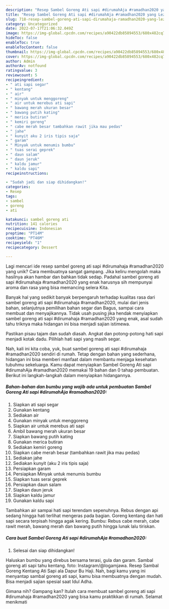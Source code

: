 ```yaml
---
description: "Resep Sambel Goreng Ati sapi #dirumahAja #ramadhan2020 yang Lezat"
title: "Resep Sambel Goreng Ati sapi #dirumahAja #ramadhan2020 yang Lezat"
slug: 718-resep-sambel-goreng-ati-sapi-dirumahaja-ramadhan2020-yang-lezat
category: Uncategorized
date: 2022-07-17T21:06:32.049Z
image: https://img-global.cpcdn.com/recipes/a90422db85894553/680x482cq70/sambel-goreng-ati-sapi-dirumahaja-ramadhan2020-foto-resep-utama.jpg
hideToc: false
enableToc: true
enableTocContent: false
thumbnail: https://img-global.cpcdn.com/recipes/a90422db85894553/680x482cq70/sambel-goreng-ati-sapi-dirumahaja-ramadhan2020-foto-resep-utama.jpg
cover: https://img-global.cpcdn.com/recipes/a90422db85894553/680x482cq70/sambel-goreng-ati-sapi-dirumahaja-ramadhan2020-foto-resep-utama.jpg
author: Admin
authorAv: notfound
ratingvalue: 3
reviewcount: 5
recipeingredient:
- " ati sapi segar"
- " kentang"
- " air"
- " minyak untuk menggoreng"
- " air untuk merebus ati sapi"
- " bawang merah ukuran besar"
- " bawang putih kating"
- " merica butiran"
- " kemiri goreng"
- " cabe merah besar tambahkan rawit jika mau pedas"
- " jahe"
- " kunyit aku 2 iris tipis saja"
- " garam"
- " Minyak untuk menumis bumbu"
- " tuas serai geprek"
- " daun salam"
- " daun jeruk"
- " kaldu jamur"
- " kaldu sapi"
recipeinstructions:

- "Sudah jadi dan siap dihidangkan!"
categories:
- Resep
tags:
- sambel
- goreng
- ati

katakunci: sambel goreng ati 
nutrition: 141 calories
recipecuisine: Indonesian
preptime: "PT14M"
cooktime: "PT46M"
recipeyield: "1"
recipecategory: Dessert

---
```





Lagi mencari ide resep sambel goreng ati sapi #dirumahaja #ramadhan2020 yang unik? Cara membuatnya sangat gampang. Jika keliru mengolah maka hasilnya akan hambar dan bahkan tidak sedap. Padahal sambel goreng ati sapi #dirumahaja #ramadhan2020 yang enak harusnya sih mempunyai aroma dan rasa yang bisa memancing selera Kita.





Banyak hal yang sedikit banyak berpengaruh terhadap kualitas rasa dari sambel goreng ati sapi #dirumahaja #ramadhan2020, mulai dari jenis bahan, selanjutnya pemilihan bahan segar dan Bagus, sampai cara membuat dan menyajikannya. Tidak usah pusing jika hendak menyiapkan sambel goreng ati sapi #dirumahaja #ramadhan2020 yang enak,      asal sudah tahu triknya maka hidangan ini bisa menjadi sajian istimewa.














Pastikan pisau tajam dan sudah diasah. Angkat dan potong-potong hati sapi menjadi kotak dadu. Pilihlah hati sapi yang masih segar.






Nah, kali ini kita coba, yuk, buat sambel goreng ati sapi #dirumahaja #ramadhan2020 sendiri di rumah. Tetap dengan bahan yang sederhana, hidangan ini bisa memberi manfaat dalam membantu menjaga kesehatan tubuhmu sekeluarga. Kamu dapat menyiapkan Sambel Goreng Ati sapi #dirumahAja #ramadhan2020 memakai 19 bahan dan 0 tahap pembuatan. Berikut ini langkah-langkah dalam menyiapkan hidangannya.

<!--inarticleads1-->

##### Bahan-bahan dan bumbu yang wajib ada untuk pembuatan Sambel Goreng Ati sapi #dirumahAja #ramadhan2020:

1. Siapkan  ati sapi segar
1. Gunakan  kentang
1. Sediakan  air
1. Gunakan  minyak untuk menggoreng
1. Siapkan  air untuk merebus ati sapi
1. Ambil  bawang merah ukuran besar
1. Siapkan  bawang putih kating
1. Gunakan  merica butiran
1. Sediakan  kemiri goreng
1. Siapkan  cabe merah besar (tambahkan rawit jika mau pedas)
1. Sediakan  jahe
1. Sediakan  kunyit (aku 2 iris tipis saja)
1. Persiapkan  garam
1. Persiapkan  Minyak untuk menumis bumbu
1. Siapkan  tuas serai geprek
1. Persiapkan  daun salam
1. Siapkan  daun jeruk
1. Siapkan  kaldu jamur
1. Gunakan  kaldu sapi


Tambahkan air sampai hati sapi terendam sepenuhnya. Rebus dengan api sedang hingga hati terlihat mengeras pada bagian. Goreng kentang dan hati sapi secara terpisah hingga agak kering. Bumbu: Rebus cabe merah, cabe rawit merah, bawang merah dan bawang putih hingga lunak lalu tiriskan. 

<!--inarticleads2-->

##### Cara buat Sambel Goreng Ati sapi #dirumahAja #ramadhan2020:


1. Selesai dan siap dihidangkan!

Haluskan bumbu yang direbus bersama terasi, gula dan garam. Sambal goreng ati sapi tahu kentang. foto: Instagram/@logamjawa. Resep Sambal Goreng Kentang Ati Sapi ala Dapur Bu Haji. Nah, bagi kamu yang ini menyantap sambal goreng ati sapi, kamu bisa membuatnya dengan mudah. Bisa menjadi sajian spesial saat Idul Adha. 

Gimana nih? Gampang kan? Itulah cara membuat sambel goreng ati sapi #dirumahaja #ramadhan2020 yang bisa kamu praktikkan di rumah. Selamat menikmati
